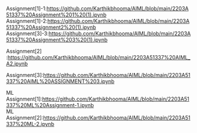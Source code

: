 Assignment[1]-1:https://github.com/Karthikbhooma/AIML/blob/main/2203A51337%20Assignment%201%20(1).ipynb
Assignment[1]-2:https://github.com/Karthikbhooma/AIML/blob/main/2203A51337%20Assignment2%20(1).ipynb
Assignment[3]-3:https://github.com/Karthikbhooma/AIML/blob/main/2203A51337%20Assignment%203%20(1).ipynb

Assignment[2] :https://github.com/Karthikbhooma/AIML/blob/main/2203A51337%20AIML_A2.ipynb

Assignment[3]:https://github.com/Karthikbhooma/AIML/blob/main/2203A51337%20AIML%20ASSIGNMENT%203.ipynb

ML Assignment[1]:https://github.com/Karthikbhooma/AIML/blob/main/2203A51337%20ML%20Assignment-1.ipynb    
ML Assignment[2]:https://github.com/Karthikbhooma/AIML/blob/main/2203A51337%20ML-2.ipynb
